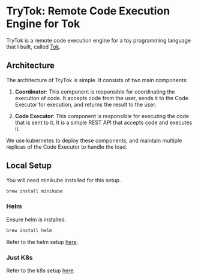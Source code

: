 # TryTok: Remote Code Execution Engine for Tok

TryTok is a remote code execution engine for a toy programming language that I built, called [Tok](https://github.com/JyotinderSingh/ctok/tree/master).

## Architecture

The architecture of TryTok is simple. It consists of two main components:

1. **Coordinator**: This component is responsible for coordinating the execution of code. It accepts code from the user, sends it to the Code Executor for execution, and returns the result to the user.

1. **Code Executor**: This component is responsible for executing the code that is sent to it. It is a simple REST API that accepts code and executes it.

We use kubernetes to deploy these components, and maintain multiple replicas of the Code Executor to handle the load.

## Local Setup

You will need minikube installed for this setup.

```bash
brew install minikube
```

### Helm

Ensure helm is installed.

```bash
brew install helm
```

Refer to the helm setup [here](./infra/helm/README.md).

### Just K8s

Refer to the k8s setup [here](./infra/k8s/README.md).
